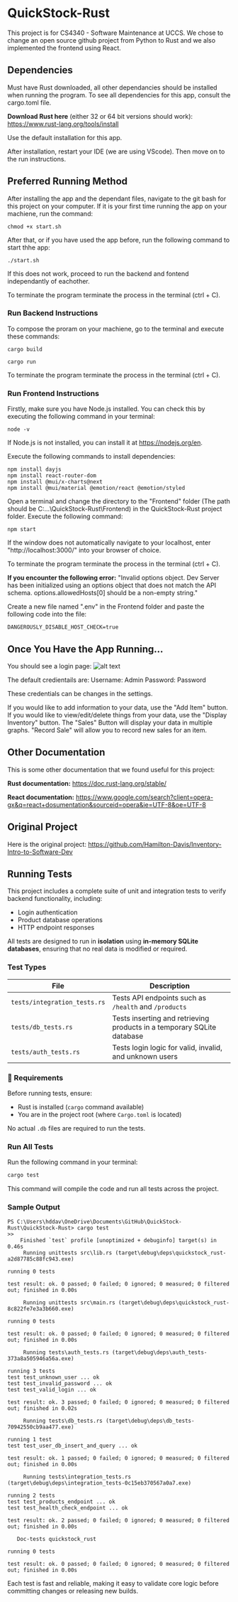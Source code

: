 # QuickStock-Rust



This project is for CS4340 - Software Maintenance at UCCS. We chose to change an open source github project from Python to Rust and we also implemented the frontend using React.


## Dependencies
Must have Rust downloaded, all other dependancies should be installed when running the program. To see all dependencies for this app, consult the cargo.toml file.

**Download Rust here** (either 32 or 64 bit versions should work): https://www.rust-lang.org/tools/install

Use the default installation for this app.

After installation, restart your IDE (we are using VScode). Then move on to the run instructions.

## Preferred Running Method
After installing the app and the dependant files, navigate to the git bash for this project on your computer.
If it is your first time running the app on your machiene, run the command:
```
chmod +x start.sh
```

After that, or if you have used the app before, run the following command to start thhe app:
```
./start.sh
```
If this does not work, proceed to run the backend and fontend independantly of eachother.

To terminate the program terminate the process in the terminal (ctrl + C).


### Run Backend Instructions
To compose the proram on your machiene, go to the terminal and execute these commands:
```
cargo build
```
```
cargo run
```

To terminate the program terminate the process in the terminal (ctrl + C).


### Run Frontend Instructions
Firstly, make sure you have Node.js installed. You can check this by executing the following command in your terminal:
```
node -v
```
If Node.js is not installed, you can install it at https://nodejs.org/en.

Execute the following commands to install dependencies:
```
npm install dayjs
npm install react-router-dom
npm install @mui/x-charts@next
npm install @mui/material @emotion/react @emotion/styled
```

Open a terminal and change the directory to the "Frontend" folder (The path should be C:\...\QuickStock-Rust\Frontend) in the QuickStock-Rust project folder. Execute the following command:
```
npm start
```
If the window does not automatically navigate to your localhost, enter "http://localhost:3000/" into your browser of choice.

To terminate the program terminate the process in the terminal (ctrl + C).

**If you encounter the following error:**
"Invalid options object. Dev Server has been initialized using an options object that does not match the API schema.
options.allowedHosts[0] should be a non-empty string."

Create a new file named ".env" in the Frontend folder and paste the following code into the file:
```
DANGEROUSLY_DISABLE_HOST_CHECK=true
```

## Once You Have the App Running...
You should see a login page:
![alt text](image.png)

The default credientails are:
Username: Admin
Password: Password

These credentials can be changes in the settings.

If you would like to add information to your data, use the "Add Item" button. If you would like to view/edit/delete things from your data, use the "Display Inventory"  button. 
The "Sales" Button will display your data in multiple graphs. "Record Sale" will allow you to record new sales for an item. 
## Other Documentation
This is some other documentation that we found useful for this project:

**Rust documentation:** https://doc.rust-lang.org/stable/

**React documentation:** https://www.google.com/search?client=opera-gx&q=react+dosumentation&sourceid=opera&ie=UTF-8&oe=UTF-8

## Original Project
Here is the original project: https://github.com/Hamilton-Davis/Inventory-Intro-to-Software-Dev



## Running Tests

This project includes a complete suite of unit and integration tests to verify backend functionality, including:

- Login authentication
- Product database operations
- HTTP endpoint responses

All tests are designed to run in **isolation** using **in-memory SQLite databases**, ensuring that no real data is modified or required.

###  Test Types

| File                     | Description                                                        |
|--------------------------|--------------------------------------------------------------------|
| `tests/integration_tests.rs` | Tests API endpoints such as `/health` and `/products`               |
| `tests/db_tests.rs`           | Tests inserting and retrieving products in a temporary SQLite database |
| `tests/auth_tests.rs`         | Tests login logic for valid, invalid, and unknown users              |

### 🔧 Requirements

Before running tests, ensure:
- Rust is installed (`cargo` command available)
- You are in the project root (where `Cargo.toml` is located)

No actual `.db` files are required to run the tests.

###  Run All Tests

Run the following command in your terminal:

```bash
cargo test
```

This command will compile the code and run all tests across the project.

###  Sample Output

```
PS C:\Users\hddav\OneDrive\Documents\GitHub\QuickStock-Rust\QuickStock-Rust> cargo test
>>
    Finished `test` profile [unoptimized + debuginfo] target(s) in 0.46s
     Running unittests src\lib.rs (target\debug\deps\quickstock_rust-a2d87785c88fc943.exe)

running 0 tests

test result: ok. 0 passed; 0 failed; 0 ignored; 0 measured; 0 filtered out; finished in 0.00s

     Running unittests src\main.rs (target\debug\deps\quickstock_rust-8c822fe7e3a3b660.exe)

running 0 tests

test result: ok. 0 passed; 0 failed; 0 ignored; 0 measured; 0 filtered out; finished in 0.00s

     Running tests\auth_tests.rs (target\debug\deps\auth_tests-373a8a505946a56a.exe)

running 3 tests
test test_unknown_user ... ok
test test_invalid_password ... ok
test test_valid_login ... ok

test result: ok. 3 passed; 0 failed; 0 ignored; 0 measured; 0 filtered out; finished in 0.02s

     Running tests\db_tests.rs (target\debug\deps\db_tests-70942550cb9aa477.exe)

running 1 test
test test_user_db_insert_and_query ... ok

test result: ok. 1 passed; 0 failed; 0 ignored; 0 measured; 0 filtered out; finished in 0.00s

     Running tests\integration_tests.rs (target\debug\deps\integration_tests-0c15eb370567a0a7.exe)

running 2 tests
test test_products_endpoint ... ok
test test_health_check_endpoint ... ok

test result: ok. 2 passed; 0 failed; 0 ignored; 0 measured; 0 filtered out; finished in 0.00s

   Doc-tests quickstock_rust

running 0 tests

test result: ok. 0 passed; 0 failed; 0 ignored; 0 measured; 0 filtered out; finished in 0.00s
```

Each test is fast and reliable, making it easy to validate core logic before committing changes or releasing new builds.
